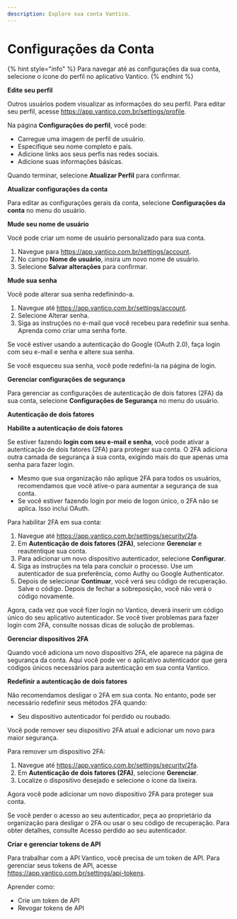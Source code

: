 ```yaml
---
description: Explore sua conta Vantico.
---
```


# Configurações da Conta

{% hint style="info" %}
Para navegar até as configurações da sua conta, selecione o ícone do perfil no aplicativo Vantico.
{% endhint %}



**Edite seu perfil**

Outros usuários podem visualizar as informações do seu perfil. Para editar seu perfil, acesse https://app.vantico.com.br/settings/profile.

Na página **Configurações do perfil**, você pode:

* Carregue uma imagem de perfil de usuário.
* Especifique seu nome completo e país.
* Adicione links aos seus perfis nas redes sociais.
* Adicione suas informações básicas.

Quando terminar, selecione **Atualizar Perfil** para confirmar.





**Atualizar configurações da conta**

Para editar as configurações gerais da conta, selecione **Configurações da conta** no menu do usuário.





**Mude seu nome de usuário**

Você pode criar um nome de usuário personalizado para sua conta.

1. Navegue para https://app.vantico.com.br/settings/account.
2. No campo **Nome de usuário**, insira um novo nome de usuário.
3. Selecione **Salvar alterações** para confirmar.





**Mude sua senha**

Você pode alterar sua senha redefinindo-a.

1. Navegue até https://app.vantico.com.br/settings/account.
2. Selecione Alterar senha.
3. Siga as instruções no e-mail que você recebeu para redefinir sua senha. Aprenda como criar uma senha forte.

Se você estiver usando a autenticação do Google (OAuth 2.0), faça login com seu e-mail e senha e altere sua senha.

Se você esqueceu sua senha, você pode redefini-la na página de login.





**Gerenciar configurações de segurança**

Para gerenciar as configurações de autenticação de dois fatores (2FA) da sua conta, selecione **Configurações de Segurança** no menu do usuário.





**Autenticação de dois fatores**

**Habilite a autenticação de dois fatores**

Se estiver fazendo **login com seu e-mail e senha**, você pode ativar a autenticação de dois fatores (2FA) para proteger sua conta. O 2FA adiciona outra camada de segurança à sua conta, exigindo mais do que apenas uma senha para fazer login.

* Mesmo que sua organização não aplique 2FA para todos os usuários, recomendamos que você ative-o para aumentar a segurança de sua conta.
* Se você estiver fazendo login por meio de logon único, o 2FA não se aplica. Isso inclui OAuth.

Para habilitar 2FA em sua conta:

1. Navegue até https://app.vantico.com.br/settings/security/2fa.
2. Em **Autenticação de dois fatores (2FA)**, selecione **Gerenciar** e reautentique sua conta.
3. Para adicionar um novo dispositivo autenticador, selecione **Configurar**.
4. Siga as instruções na tela para concluir o processo. Use um autenticador de sua preferência, como Authy ou Google Authenticator.
5. Depois de selecionar **Continuar**, você verá seu código de recuperação. Salve o código. Depois de fechar a sobreposição, você não verá o código novamente.

Agora, cada vez que você fizer login no Vantico, deverá inserir um código único do seu aplicativo autenticador. Se você tiver problemas para fazer login com 2FA, consulte nossas dicas de solução de problemas.





**Gerenciar dispositivos 2FA**

Quando você adiciona um novo dispositivo 2FA, ele aparece na página de segurança da conta. Aqui você pode ver o aplicativo autenticador que gera códigos únicos necessários para autenticação em sua conta Vantico.





**Redefinir a autenticação de dois fatores**

Não recomendamos desligar o 2FA em sua conta. No entanto, pode ser necessário redefinir seus métodos 2FA quando:

* Seu dispositivo autenticador foi perdido ou roubado.

Você pode remover seu dispositivo 2FA atual e adicionar um novo para maior segurança.

Para remover um dispositivo 2FA:

1. Navegue até https://app.vantico.com.br/settings/security/2fa.
2. Em **Autenticação de dois fatores (2FA)**, selecione **Gerenciar**.
3. Localize o dispositivo desejado e selecione o ícone da lixeira.

Agora você pode adicionar um novo dispositivo 2FA para proteger sua conta.

Se você perder o acesso ao seu autenticador, peça ao proprietário da organização para desligar o 2FA ou usar o seu código de recuperação. Para obter detalhes, consulte Acesso perdido ao seu autenticador.





**Criar e gerenciar tokens de API**

Para trabalhar com a API Vantico, você precisa de um token de API. Para gerenciar seus tokens de API, acesse https://app.vantico.com.br/settings/api-tokens.

Aprender como:

* Crie um token de API
* Revogar tokens de API

